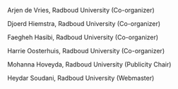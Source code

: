 Arjen de Vries, Radboud University (Co-organizer)

Djoerd Hiemstra, Radboud University (Co-organizer)

Faegheh Hasibi, Radboud University (Co-organizer)

Harrie Oosterhuis, Radboud University (Co-organizer)

Mohanna Hoveyda, Radboud University (Publicity Chair)

Heydar Soudani, Radboud University (Webmaster)
